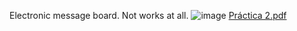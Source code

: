 Electronic message board. Not works at all.
![image](https://user-images.githubusercontent.com/91399921/160301723-975fe997-b281-4b56-b68b-c4d99cba5801.png)
[Práctica 2.pdf](https://github.com/hanilizalo23/Equipo_2_P2/files/8499266/Practica.2.pdf)
